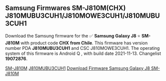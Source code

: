 <h2>Samsung Firmwares SM-J810M(CHX) J810MUBU3CUH1/J810MOWE3CUH1/J810MUBU3CUH1</h2>
Download the Samsung firmware for the ✅ <strong>Samsung Galaxy J8 </strong> ⭐ <strong>SM-J810M</strong> with product code <strong>CHX</strong> <strong> from Chile</strong>. This firmware has version number PDA <strong>J810MUBU3CUH1</strong> and CSC J810MOWE3CUH1. The operating system of this firmware is Android Q , with build date 2021-11-13. Changelist <strong>19072876</strong>.


[SM-J810M](https://samfirm.shop/samsung/model/SM-J810M)
[J810MUBU3CUH1](https://samfirm.shop/samsung/pda/J810MUBU3CUH1)
[Download Firmware Samsung Galaxy J8 SM-J810M](https://samfirm.shop/samsung/firmware/474237)

